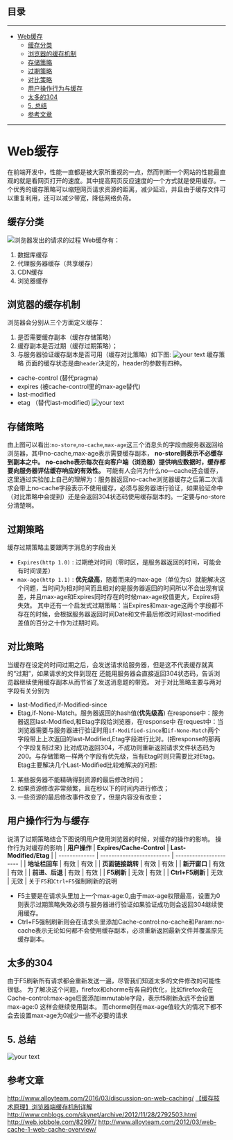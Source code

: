 ## 目录
---
- [Web缓存](#Web缓存)
  - [缓存分类](#缓存分类)
  - [浏览器的缓存机制](#浏览器的缓存机制)
  - [存储策略](#存储策略)
  - [过期策略](#过期策略)
  - [对比策略](#对比策略)
  - [用户操作行为与缓存](#用户操作行为与缓存)
  - [太多的304](#太多的304)
  - [5. 总结](#5-总结)
  - [参考文章](#参考文章)
---

# Web缓存
在前端开发中，性能一直都是被大家所重视的一点，然而判断一个网站的性能最直观的就是看网页打开的速度。其中提高网页反应速度的一个方式就是使用缓存。一个优秀的缓存策略可以缩短网页请求资源的距离，减少延迟，并且由于缓存文件可以重复利用，还可以减少带宽，降低网络负荷。
## 缓存分类
![浏览器发出的请求的过程](../../image/request.png)
Web缓存有：
1. 数据库缓存
2. 代理服务器缓存（共享缓存）
3. CDN缓存
4. 浏览器缓存
## 浏览器的缓存机制
浏览器会分别从三个方面定义缓存：
1. 是否需要缓存副本（缓存存储策略）
2. 缓存副本是否过期（缓存过期策略）；
3. 与服务器验证缓存副本是否可用（缓存对比策略）如下图:
![your text](http://o7bk1ffzo.bkt.clouddn.com/1500796319004)
缓存策略
页面的缓存状态是由`header`决定的，header的参数有四种。
- cache-control (替代pragma)
- expires (被cache-control里的max-age替代)
- last-modified
- etag （替代last-modified)
![your text](http://o7bk1ffzo.bkt.clouddn.com/1500797355879)
## 存储策略
由上图可以看出:`no-store`,`no-cache`,`max-age`这三个消息头的字段由服务器返回给浏览器，其中no-cache,max-age表示需要缓存副本，
**no-store则表示不必缓存到副本之中。**
**no-cache表示每次在向客户端（浏览器）提供响应数据时，缓存都要向服务器评估缓存响应的有效性。**
可能有人会问为什么no—cache还会缓存，这里通过实验加上自己的理解为：服务器返回no-cache浏览器缓存之后第二次请求会带上no-cache字段表示不使用缓存，必须与服务器进行验证，如果验证命中（对比策略中会提到）还是会返回304状态码使用缓存副本的。一定要与no-store分清楚啊。
## 过期策略
缓存过期策略主要跟两字消息的字段由关
- `Expires(http 1.0)` : 过期绝对时间（零时区，是服务器返回的时间，可能会有时间误差）
- `max-age(http 1.1)` : **优先级高**，随着而来的max-age（单位为s）就能解决这个问题，当时间为相对时间而且相对的是服务器返回的时间所以不会出现有误差，并且max-age和Expires同时存在的时候max-age权值更大，Expires将失效。
其中还有一个启发式过期策略：当Expires和max-age这两个字段都不存在的时候，会根据服务器返回时间Date和文件最后修改时间last-modified差值的百分之十作为过期时间。
## 对比策略
当缓存在设定的时间过期之后，会发送请求给服务器，但是这不代表缓存就真的“过期”，如果请求的文件到现在 还能用服务器会直接返回304状态码，告诉浏览器继续使用缓存副本从而节省了发送消息题的带宽。
对于对比策略主要与两对字段有关分别为
- last-Modified,if-Modified-since
- Etag,if-None-Match。服务器返回的hash值(**优先级高**)
在response中：服务器返回last-Modified,和Etag字段给浏览器，在response中
在request中：当浏览器需要与服务器进行验证时用`if-Modified-since`和`if-None-Match`两个字段带上上次返回的last-Modified,Etag字段进行比对。(把response的那两个字段复制过来)
比对成功返回304，不成功则重新返回请求文件状态码为200。与存储策略一样两个字段有优先级，当有Etag时则只需要比对Etag。
Etag主要解决几个Last-Modified比较难解决的问题:
1. 某些服务器不能精确得到资源的最后修改时间；
2. 如果资源修改非常频繁，且在秒以下的时间内进行修改；
3. 一些资源的最后修改事件改变了，但是内容没有改变；
## 用户操作行为与缓存
说清了过期策略结合下图说明用户使用浏览器的时候，对缓存的操作的影响。
操作行为对缓存的影响
| **用户操作**      | **Expires/Cache-Control** | **Last-Modified/Etag** |
| ------------- | ------------------------- | ---------------------- |
| **地址栏回车**     | 有效                        | 有效                     |
| **页面链接跳转**    | 有效                        | 有效                     |
| **新开窗口**      | 有效                        | 有效                     |
| **前进、后退**     | 有效                        | 有效                     |
| **F5刷新**      | 无效                        | 有效                     |
| **Ctrl+F5刷新** | 无效                        | 无效                     |
关于`F5`和`Ctrl+F5`强制刷新的说明
- F5主要是在请求头里加上一个max-age:0,由于max-age权限最高，设置为0则表示过期策略失效必须与服务器进行验证如果验证成功则会返回304继续使用缓存。
- Ctrl+F5强制刷新则会在请求头里添加Cache-control:no-cache和Param:no-cache表示无论如何都不会使用缓存副本，必须重新返回最新文件并覆盖原先缓存副本。
## 太多的304
由于F5刷新所有请求都会重新发送一遍，尽管我们知道太多的文件修改的可能性很低。
为了解决这个问题，firefox和chorme有各自的优化，比如firefox会在Cache-control:max-age后面添加immutable字段，表示f5刷新永远不会设置max-age:0 这样会继续使用副本。
而chorme则在max-age值较大的情况下都不会去设置max-age为0减少一些不必要的请求
## 5. 总结
![your text](http://o7bk1ffzo.bkt.clouddn.com/1500799067808)
## 参考文章
http://www.alloyteam.com/2016/03/discussion-on-web-caching/
[【缓存技术原理】浏览器端缓存机制详解](http://blog.csdn.net/moshenglv/article/details/52020563)
http://www.cnblogs.com/skynet/archive/2012/11/28/2792503.html
http://web.jobbole.com/82997/
http://www.alloyteam.com/2012/03/web-cache-1-web-cache-overview/

